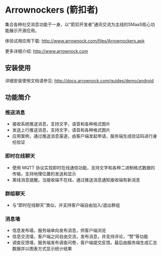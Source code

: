 # Arrownockers (箭扣者)
集合各种社交消息功能于一身，以“箭扣开发者”通讯交流为主线的SMaaS核心功能展示开源应用。

体验试用应用下载: <http://www.arrownock.com/files/Arrownockers.apk>

更多详细介绍: <http://www.arrownock.com>

## 安装使用
详细安装使用文档请参见: <http://docs.arrownock.com/guides/demo/android>

## 功能简介
### 推送消息
- 接收系统推送消息，支持文字，语音和各种格式图片
- 发送上行推送消息，支持文字，语音和各种格式图片
- 应用案例，通过推送消息渠道，由客户端发起申请，服务端生成验证码进行身份验证

### 即时在线聊天
- 使用 MQTT 协议实现即时在线通信功能，支持文字和各种二进制格式数据的传输，支持地理位置的发送和显示
- 离线消息提醒。当接收端不在线，通过推送消息通知接收端有新消息

### 群组聊天
- 与“即时在线聊天”类似，并支持客户端自由加入/退出群组

### 消息墙
- 信息发布墙，服务端单向发布消息，供客户端浏览
- 信息交流墙，客户端之间自由交流，发布消息，并支持评论，“赞”等功能
- 调查反馈墙，服务端发布调查问卷，客户端提交反馈。最后由服务端生成汇总数据并以图表方式显示统计结果
